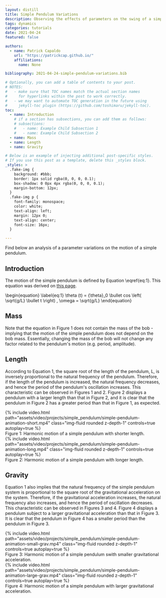 ```yaml
---
layout: distill
title: Simple Pendulum Variations
description: Observing the effects of parameters on the swing of a simple pendulum.
tags: dynamics
categories: tutorials
date: 2021-04-24
featured: false

authors:
  - name: Patrick Capaldo
    url: "https://patrickcap.github.io/"
    affiliations:
      name: None

bibliography: 2021-04-24-simple-pendulum-variations.bib

# Optionally, you can add a table of contents to your post.
# NOTES:
#   - make sure that TOC names match the actual section names
#     for hyperlinks within the post to work correctly.
#   - we may want to automate TOC generation in the future using
#     jekyll-toc plugin (https://github.com/toshimaru/jekyll-toc).
toc:
  - name: Introduction
    # if a section has subsections, you can add them as follows:
    # subsections:
    #   - name: Example Child Subsection 1
    #   - name: Example Child Subsection 2
  - name: Mass
  - name: Length
  - name: Gravity

# Below is an example of injecting additional post-specific styles.
# If you use this post as a template, delete this _styles block.
_styles: >
  .fake-img {
    background: #bbb;
    border: 1px solid rgba(0, 0, 0, 0.1);
    box-shadow: 0 0px 4px rgba(0, 0, 0, 0.1);
    margin-bottom: 12px;
  }
  .fake-img p {
    font-family: monospace;
    color: white;
    text-align: left;
    margin: 12px 0;
    text-align: center;
    font-size: 16px;
  }

---
```


Find below an analysis of a parameter variations on the motion of a simple pendulum.

## Introduction

The motion of the simple pendulum is defined by Equation \eqref{eq:1}. This equation was derived on [this page](https://patrickcap.github.io/blog/2021/simple-pendulum-derivation/).

\begin{equation}
\label{eq:1}
\theta (t) = {\theta}_0 \bullet cos \left( \sqrt{g/L} \bullet t \right) , \omega = \sqrt{g/L}
\end{equation}

## Mass

Note that the equation in Figure 1 does not contain the mass of the bob - implying that the motion of the simple pendulum does not depend on the bob mass. Essentially, changing the mass of the bob will not change any factor related to the pendulum's motion (e.g. period, amplitude).

## Length

According to Equation 1, the square root of the length of the pendulum, L, is inversely proportional to the natural frequency of the pendulum. Therefore, if the length of the pendulum is increased, the natural frequency decreases, and hence the period of the pendulum's oscillation increases. This characteristic can be observed in Figures 1 and 2. Figure 2 displays a pendulum with a larger length than that in Figure 2, and it is clear that the pendulum in Figure 2 has a greater period than that in Figure 1, as expected.

<div class="row mt-3">
    <div class="col-sm mt-3 mt-md-0">
        {% include video.html path="assets/video/projects/simple_pendulum/simple-pendulum-animation-short.mp4" class="img-fluid rounded z-depth-1" controls=true autoplay=true %}
    </div>
</div>
<div class="caption">
    Figure 1: Harmonic motion of a simple pendulum with shorter length.
</div>

<div class="row mt-3">
    <div class="col-sm mt-3 mt-md-0">
        {% include video.html path="assets/video/projects/simple_pendulum/simple-pendulum-animation-long.mp4" class="img-fluid rounded z-depth-1" controls=true autoplay=true %}
    </div>
</div>
<div class="caption">
    Figure 2: Harmonic motion of a simple pendulum with longer length.
</div>

## Gravity

Equation 1 also implies that the natural frequency of the simple pendulum system is proportional to the square root of the gravitational acceleration on the system. Therefore, if the gravitational acceleration increases, the natural frequency also increases, and hence the period of oscillation decreases. This characteristic can be observed in Figures 3 and 4. Figure 4 displays a pendulum subject to a larger gravitational acceleration than that in Figure 3. It is clear that the pendulum in Figure 4 has a smaller period than the pendulum in Figure 3.

<div class="row mt-3">
    <div class="col-sm mt-3 mt-md-0">
        {% include video.html path="assets/video/projects/simple_pendulum/simple-pendulum-animation-small-grav.mp4" class="img-fluid rounded z-depth-1" controls=true autoplay=true %}
    </div>
</div>
<div class="caption">
    Figure 3: Harmonic motion of a simple pendulum swith smaller gravitational acceleration.
</div>

<div class="row mt-3">
    <div class="col-sm mt-3 mt-md-0">
        {% include video.html path="assets/video/projects/simple_pendulum/simple-pendulum-animation-large-grav.mp4" class="img-fluid rounded z-depth-1" controls=true autoplay=true %}
    </div>
</div>
<div class="caption">
    Figure 4: Harmonic motion of a simple pendulum with larger gravitational acceleration.
</div>